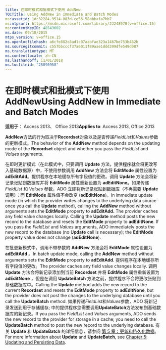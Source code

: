 ```yaml
---
title: 在即时模式和批模式下使用 AddNew
TOCTitle: Using AddNew in Immediate and Batch Modes
ms:assetid: 1dc32284-9514-083d-ce56-58abbafa7bb7
ms:mtpsurl: https://msdn.microsoft.com/library/JJ248970(v=office.15)
ms:contentKeyID: 48543602
ms.date: 09/18/2015
mtps_version: v=office.15
ms.openlocfilehash: a6cfe882c8ad1c07aabfae323a1467be753b462b
ms.sourcegitcommit: c557bbcccf37a6011f89aae1ddd399dfe549d087
ms.translationtype: MT
ms.contentlocale: zh-CN
ms.lasthandoff: 11/01/2018
ms.locfileid: "25890958"
---
```

# <a name="using-addnew-in-immediate-and-batch-modes"></a><span data-ttu-id="c3f06-102">在即时模式和批模式下使用 AddNew</span><span class="sxs-lookup"><span data-stu-id="c3f06-102">Using AddNew in Immediate and Batch Modes</span></span>


<span data-ttu-id="c3f06-103">**适用于**： Access 2013、 Office 2013</span><span class="sxs-lookup"><span data-stu-id="c3f06-103">**Applies to**: Access 2013, Office 2013</span></span>

<span data-ttu-id="c3f06-104">**AddNew**方法的行为取决于**Recordset**对象以及是否传递*FieldList*和*Values*参数的更新模式。</span><span class="sxs-lookup"><span data-stu-id="c3f06-104">The behavior of the **AddNew** method depends on the updating mode of the **Recordset** object and whether you pass the *FieldList* and *Values* arguments.</span></span>

<span data-ttu-id="c3f06-p101">在即时更新模式（在此模式中，只要调用 **Update** 方法，提供程序就会将更改写入基础数据源）中，不使用参数调用 **AddNew** 方法会将 **EditMode** 属性设置为 **adEditAdd**。提供程序在本地缓存所有字段值的更改。调用 **Update** 方法会将新记录张贴到数据库并将 **EditMode** 属性重新设置为 **adEditNone**。如果传递 *FieldList* 和 *Values* 参数，ADO 立即将新记录张贴到数据库（不再需要 **Update** 调用）；而 **EditMode** 属性值不会改变 (**adEditNone**)。</span><span class="sxs-lookup"><span data-stu-id="c3f06-p101">In immediate update mode (in which the provider writes changes to the underlying data source once you call the **Update** method), calling the **AddNew** method without arguments sets the **EditMode** property to **adEditAdd.** The provider caches any field value changes locally. Calling the **Update** method posts the new record to the database and resets the **EditMode** property to **adEditNone**. If you pass the *FieldList* and *Values* arguments, ADO immediately posts the new record to the database (no **Update** call is necessary); the **EditMode** property value does not change (**adEditNone**).</span></span>

<span data-ttu-id="c3f06-109">在批更新模式中，调用不带参数的 **AddNew** 方法会将 **EditMode** 属性设置为 **adEditAdd** 。</span><span class="sxs-lookup"><span data-stu-id="c3f06-109">In batch update mode, calling the **AddNew** method without arguments sets the **EditMode** property to **adEditAdd**.</span></span> <span data-ttu-id="c3f06-110">提供程序在本地缓存所有字段值的更改。</span><span class="sxs-lookup"><span data-stu-id="c3f06-110">The provider caches any field value changes locally.</span></span> <span data-ttu-id="c3f06-111">调用 **Update** 方法会将新记录添加到当前 **Recordset** 并将 **EditMode** 属性重新设置为 **adEditNone** ，但是在调用 **UpdateBatch** 方法之前，提供程序不会将更改张贴到基础数据库中。</span><span class="sxs-lookup"><span data-stu-id="c3f06-111">Calling the **Update** method adds the new record to the current **Recordset** and resets the **EditMode** property to **adEditNone**, but the provider does not post the changes to the underlying database until you call the **UpdateBatch** method.</span></span> <span data-ttu-id="c3f06-112">如果传递*FieldList*和*Values*参数，ADO 将新记录发送到用于存储缓存; 中的提供程序您需要调用**UpdateBatch**方法发布到基础数据库的新记录。</span><span class="sxs-lookup"><span data-stu-id="c3f06-112">If you pass the *FieldList* and *Values* arguments, ADO sends the new record to the provider for storage in a cache; you need to call the **UpdateBatch** method to post the new record to the underlying database.</span></span> <span data-ttu-id="c3f06-113">有关 **Update** 和 **UpdateBatch** 的详细信息，请参阅 [第 5 章：更新和持久化数据](chapter-5-updating-and-persisting-data.md)。</span><span class="sxs-lookup"><span data-stu-id="c3f06-113">For more information about **Update** and **UpdateBatch**, see [Chapter 5: Updating and Persisting Data](chapter-5-updating-and-persisting-data.md).</span></span>

